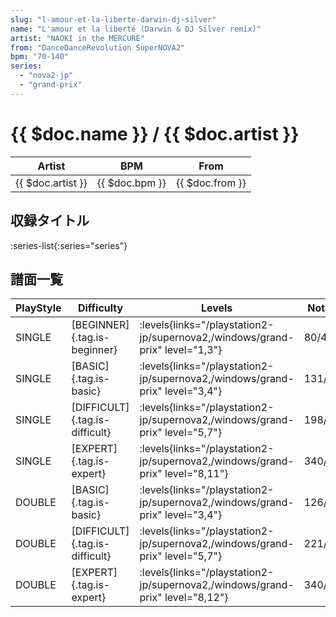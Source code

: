 ```yaml
---
slug: "l-amour-et-la-liberte-darwin-dj-silver"
name: "L'amour et la liberté (Darwin & DJ Silver remix)"
artist: "NAOKI in the MERCURE"
from: "DanceDanceRevolution SuperNOVA2"
bpm: "70-140"
series:
  - "nova2-jp"
  - "grand-prix"
---
```


# {{ $doc.name }} / {{ $doc.artist }}

|Artist|BPM|From|
|------|---|----|
|{{ $doc.artist }}|{{ $doc.bpm }}|{{ $doc.from }}|

## 収録タイトル

:series-list{:series="series"}

## 譜面一覧

|PlayStyle|Difficulty|Levels|Notes|Movie|
|---------|----------|------|-----|-----|
|SINGLE|[BEGINNER]{.tag.is-beginner}| :levels{links="/playstation2-jp/supernova2,/windows/grand-prix" level="1,3"}|80/4||
|SINGLE|[BASIC]{.tag.is-basic}| :levels{links="/playstation2-jp/supernova2,/windows/grand-prix" level="3,4"}|131/10||
|SINGLE|[DIFFICULT]{.tag.is-difficult}| :levels{links="/playstation2-jp/supernova2,/windows/grand-prix" level="5,7"}|198/17||
|SINGLE|[EXPERT]{.tag.is-expert}| :levels{links="/playstation2-jp/supernova2,/windows/grand-prix" level="8,11"}|340/1||
|DOUBLE|[BASIC]{.tag.is-basic}| :levels{links="/playstation2-jp/supernova2,/windows/grand-prix" level="3,4"}|126/0||
|DOUBLE|[DIFFICULT]{.tag.is-difficult}| :levels{links="/playstation2-jp/supernova2,/windows/grand-prix" level="5,7"}|221/13||
|DOUBLE|[EXPERT]{.tag.is-expert}| :levels{links="/playstation2-jp/supernova2,/windows/grand-prix" level="8,12"}|340/22||
